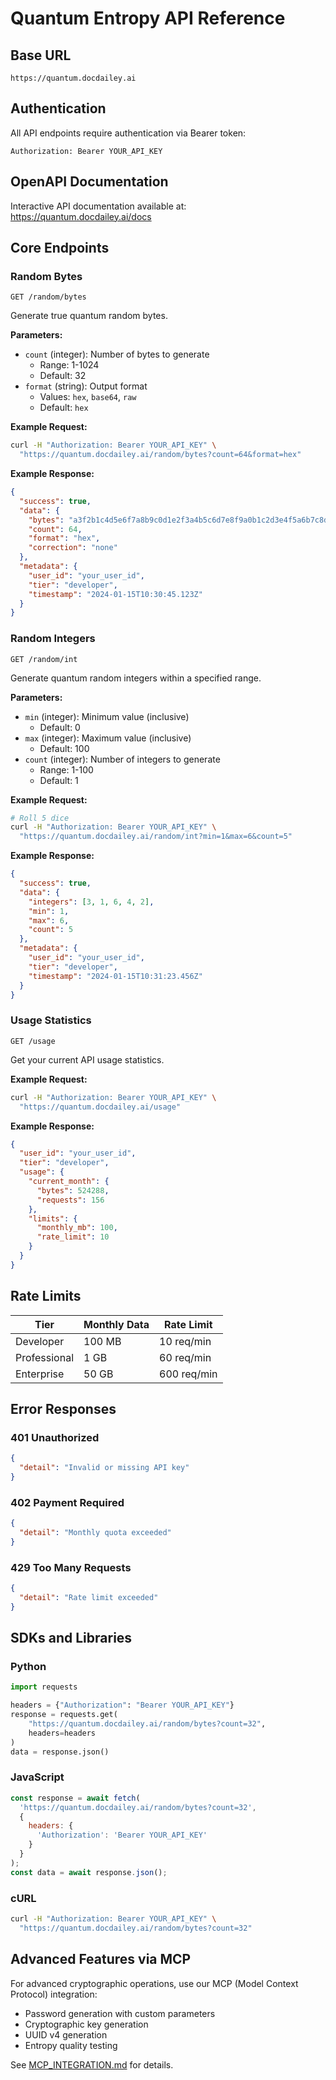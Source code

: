 # Quantum Entropy API Reference

## Base URL
```
https://quantum.docdailey.ai
```

## Authentication
All API endpoints require authentication via Bearer token:
```
Authorization: Bearer YOUR_API_KEY
```

## OpenAPI Documentation
Interactive API documentation available at: https://quantum.docdailey.ai/docs

## Core Endpoints

### Random Bytes
`GET /random/bytes`

Generate true quantum random bytes.

**Parameters:**
- `count` (integer): Number of bytes to generate
  - Range: 1-1024
  - Default: 32
- `format` (string): Output format
  - Values: `hex`, `base64`, `raw`
  - Default: `hex`

**Example Request:**
```bash
curl -H "Authorization: Bearer YOUR_API_KEY" \
  "https://quantum.docdailey.ai/random/bytes?count=64&format=hex"
```

**Example Response:**
```json
{
  "success": true,
  "data": {
    "bytes": "a3f2b1c4d5e6f7a8b9c0d1e2f3a4b5c6d7e8f9a0b1c2d3e4f5a6b7c8d9e0f1a2",
    "count": 64,
    "format": "hex",
    "correction": "none"
  },
  "metadata": {
    "user_id": "your_user_id",
    "tier": "developer",
    "timestamp": "2024-01-15T10:30:45.123Z"
  }
}
```

### Random Integers
`GET /random/int`

Generate quantum random integers within a specified range.

**Parameters:**
- `min` (integer): Minimum value (inclusive)
  - Default: 0
- `max` (integer): Maximum value (inclusive)
  - Default: 100
- `count` (integer): Number of integers to generate
  - Range: 1-100
  - Default: 1

**Example Request:**
```bash
# Roll 5 dice
curl -H "Authorization: Bearer YOUR_API_KEY" \
  "https://quantum.docdailey.ai/random/int?min=1&max=6&count=5"
```

**Example Response:**
```json
{
  "success": true,
  "data": {
    "integers": [3, 1, 6, 4, 2],
    "min": 1,
    "max": 6,
    "count": 5
  },
  "metadata": {
    "user_id": "your_user_id",
    "tier": "developer",
    "timestamp": "2024-01-15T10:31:23.456Z"
  }
}
```

### Usage Statistics
`GET /usage`

Get your current API usage statistics.

**Example Request:**
```bash
curl -H "Authorization: Bearer YOUR_API_KEY" \
  "https://quantum.docdailey.ai/usage"
```

**Example Response:**
```json
{
  "user_id": "your_user_id",
  "tier": "developer",
  "usage": {
    "current_month": {
      "bytes": 524288,
      "requests": 156
    },
    "limits": {
      "monthly_mb": 100,
      "rate_limit": 10
    }
  }
}
```

## Rate Limits

| Tier | Monthly Data | Rate Limit |
|------|--------------|------------|
| Developer | 100 MB | 10 req/min |
| Professional | 1 GB | 60 req/min |
| Enterprise | 50 GB | 600 req/min |

## Error Responses

### 401 Unauthorized
```json
{
  "detail": "Invalid or missing API key"
}
```

### 402 Payment Required
```json
{
  "detail": "Monthly quota exceeded"
}
```

### 429 Too Many Requests
```json
{
  "detail": "Rate limit exceeded"
}
```

## SDKs and Libraries

### Python
```python
import requests

headers = {"Authorization": "Bearer YOUR_API_KEY"}
response = requests.get(
    "https://quantum.docdailey.ai/random/bytes?count=32",
    headers=headers
)
data = response.json()
```

### JavaScript
```javascript
const response = await fetch(
  'https://quantum.docdailey.ai/random/bytes?count=32',
  {
    headers: {
      'Authorization': 'Bearer YOUR_API_KEY'
    }
  }
);
const data = await response.json();
```

### cURL
```bash
curl -H "Authorization: Bearer YOUR_API_KEY" \
  "https://quantum.docdailey.ai/random/bytes?count=32"
```

## Advanced Features via MCP

For advanced cryptographic operations, use our MCP (Model Context Protocol) integration:
- Password generation with custom parameters
- Cryptographic key generation
- UUID v4 generation
- Entropy quality testing

See [MCP_INTEGRATION.md](MCP_INTEGRATION.md) for details.